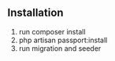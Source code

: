## Installation

1. run composer install
2. php artisan passport:install
3. run migration and seeder  